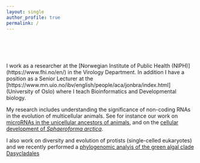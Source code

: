```yaml
---
layout: single
author_profile: true
permalink: /
---
```

  
  
<br>
<br>
<br>
<br>
I work as a researcher at the [Norwegian Institute of Public Health (NIPH)](https://www.fhi.no/en/) in the Virology Department. In addition I have a position as a Senior Lecturer at the [https://www.mn.uio.no/ibv/english/people/aca/jonbra/index.html](University of Oslo) where I teach Bioinformatics and Developmental biology. 

My research includes understanding the significance of non-coding RNAs in the evolution of multicellular animals. See for instance our work on [microRNAs in the unicellular ancestors of animals](https://www.cell.com/current-biology/fulltext/S0960-9822(18)31063-7#%20), 
and on the [cellular development of _Sphaeroforma arctica_](/publications/01-2019-Sar_development/).

I also work on diversity and evolution of protists (single-celled eukaryotes) and we recently performed a [phylogenomic analyis of the green algal clade Dasycladales](https://onlinelibrary.wiley.com/doi/abs/10.1111/jpy.13168)


